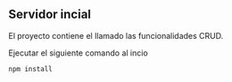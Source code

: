 ## Servidor incial

El proyecto contiene el llamado las funcionalidades CRUD.

Ejecutar el siguiente comando al incio
```
npm install
```
